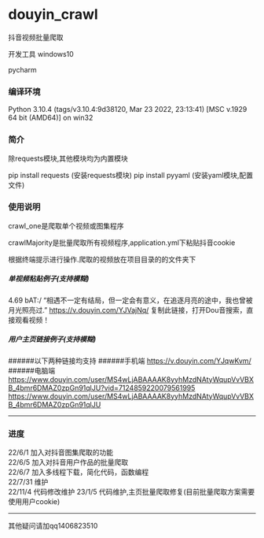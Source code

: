 # douyin_crawl
抖音视频批量爬取

开发工具
windows10

pycharm

### 编译环境
Python 3.10.4 (tags/v3.10.4:9d38120, Mar 23 2022, 23:13:41) [MSC v.1929 64 bit (AMD64)] on win32

### 简介
除requests模块,其他模块均为内置模块

pip install requests  (安装requests模块)
pip install pyyaml (安装yaml模块,配置文件)




### 使用说明
crawl_one是爬取单个视频或图集程序

crawlMajority是批量爬取所有视频程序,application.yml下粘贴抖音cookie

根据终端提示进行操作.爬取的视频放在项目目录的的文件夹下


##### 单视频粘贴例子(支持模糊)
4.69 bAT:/ “相遇不一定有结局，但一定会有意义，在追逐月亮的途中，我也曾被月光照亮过.”  https://v.douyin.com/YJVajNq/ 复制此链接，打开Dou音搜索，直接观看视频！


##### 用户主页链接例子(支持模糊)
######以下两种链接均支持
######手机端
https://v.douyin.com/YJqwKvm/
######电脑端
https://www.douyin.com/user/MS4wLjABAAAAK8yyhMzdNAtyWqupVvVBXB_4bmr6DMAZ0zpGn91qlJU?vid=7124859220079561995
https://www.douyin.com/user/MS4wLjABAAAAK8yyhMzdNAtyWqupVvVBXB_4bmr6DMAZ0zpGn91qlJU
***
### 进度

22/6/1  加入对抖音图集爬取的功能 <br>
22/6/5  加入对抖音用户作品的批量爬取  <br>
22/6/7  加入多线程下载，简化代码，函数编程<br>
22/7/31 维护 <br>
22/11/4 代码修改维护
23/1/5 代码维护,主页批量爬取修复(目前批量爬取方案需要使用用户cookie)

***

其他疑问请加qq1406823510
